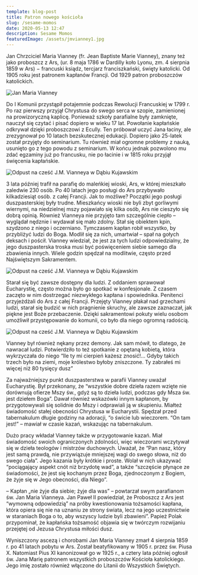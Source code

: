 ```yaml
---
template: blog-post
title: Patron nowego kościoła
slug: /sesame-momos
date: 2020-05-13 12:47
description: Sesame Momos
featuredImage: /assets/jmvianney1.jpg
---
```


Jan Chrzciciel Maria Vianney (fr. Jean Baptiste Marie Vianney), znany też jako proboszcz z Ars, (ur. 8 maja 1786 w Dardilly koło Lyonu, zm. 4 sierpnia 1859 w Ars) − francuski ksiądz, tercjarz franciszkański, święty katolicki. Od 1905 roku jest patronem kapłanów Francji. Od 1929 patron proboszczów katolickich.

![Jan Maria Vianney](/assets/jmvianney.jpg)

Do I Komunii przystąpił potajemnie podczas Rewolucji Francuskiej w 1799 r. Po raz pierwszy przyjął Chrystusa do swego serca w szopie, zamienionej na prowizoryczną kaplicę. Ponieważ szkoły parafialne były zamknięte, nauczył się czytać i pisać dopiero w wieku 17 lat. Powołanie kapłańskie odkrywał dzięki proboszczowi z Ecully. Ten próbował uczyć Jana łaciny, ale zrezygnował po 10 latach bezskutecznej edukacji. Dopiero jako 25-latek został przyjęty do seminarium. Tu również miał ogromne problemy z nauką, usunięto go z tego powodu z seminarium. W końcu jednak pozwolono mu zdać egzaminy już po francusku, nie po łacinie i w 1815 roku przyjął święcenia kapłańskie.

![Odpust na cześć J.M. Vianneya w Dąbiu Kujawskim](/assets/a.jpg)

3 lata później trafił na parafię do maleńkiej wioski, Ars, w której mieszkało zaledwie 230 osób. Po 40 latach jego posługi do Ars przybywało kilkadziesiąt osób. z całej Francji. Jak to możliwe? Początki jego posługi duszpasterskiej były trudne. Mieszkańcy wioski nie byli zbyt gorliwymi wiernymi, na niedzielnej mszy pojawiało się kilka osób, Ars nie cieszyło się dobrą opinią. Również Vianneya nie przyjęto tam szczególnie ciepło – wyglądał nędznie i wydawał się mało zdolny. Stał się obiektem kpin, szydzono z niego i oczerniano. Tymczasem kapłan robił wszystko, by przybliżyć ludzi do Boga. Modlił się za nich, umartwiał – spał na gołych deksach i pościł. Vianney wiedział, że jest za tych ludzi odpowiedzialny, że jego duszpasterska troska musi być poświęceniem siebie samego dla zbawienia innych. Wiele godzin spędzał na modlitwie, często przed Najświętszym Sakramentem.

![Odpust na cześć J.M. Vianneya w Dąbiu Kujawskim](/assets/b.jpg)

Starał się być zawsze dostępny dla ludzi. Z oddaniem sprawował Eucharystię, często można było go spotkać w konfesjonale. Z czasem zaczęto w nim dostrzegać niezwykłego kapłana i spowiednika. Penitenci przyjeżdżali do Ars z całej Francji. Przejęty Vianney płakał nad grzechami ludzi, starał się budzić w nich pragnienie skruchy, ale zawsze zaznaczał, jak piękne jest Boże przebaczenie. Dzięki sakramentowi pokuty wielu osobom umożliwił przystępowanie do komunii, co było dla niego ogromną radością.

![Odpust na cześć J.M. Vianneya w Dąbiu Kujawskim](/assets/c.jpg)

Vianney był również nękany przez demony. Jak sam mówił, to dlatego, że nawracał ludzi. Potwierdziło to też spotkanie z opętaną kobietą, która wykrzyczała do niego “Ile ty mi cierpień każesz znosić!… Gdyby takich trzech było na ziemi, moje królestwo byłoby zniszczone. Ty zabrałeś mi więcej niż 80 tysięcy dusz”

Za najważniejszy punkt duszpasterstwa w parafii Vianney uważał Eucharystię. Był przekonany, że “wszystkie dobre dzieła razem wzięte nie dorównują ofierze Mszy św., gdyż są to dzieła ludzi, podczas gdy Msza św. jest dziełem Boga”. Dawał również wskazówki innym kapłanom, by przygotowywali się solidnie do Mszy i odprawiali ją w skupieniu. Miałteż świadomość stałej obecności Chrystusa w Eucharystii. Spędzał przed tabernakulum długie godziny na adoracji, “o świcie lub wieczorem. “On tam jest!” – mawiał w czasie kazań, wskazując na tabernakulum.

Dużo pracy wkładał Vianney także w przygotowanie kazań. Miał świadomość swoich ograniczonych zdolności, więc wieczorami wczytywał się w dzieła teologów i mistrzów duchowych. Uważał, że “Pan nasz, który jest samą prawdą, nie przywiązuje mniejszej wagi do swego słowa, niż do swego ciała”. Jego kazania były krótkie i proste. Wolał w nich ukazywać “pociągający aspekt cnót niż brzydotę wad”, a także “szczęście płynące ze świadomości, że jest się kochanym przez Boga, zjednoczonym z Bogiem, że żyje się w Jego obecności, dla Niego”.

– Kapłan „nie żyje dla siebie; żyje dla was” – powtarzał swym parafianom św. Jan Maria Vianneya. Jan Paweł II powiedział, że Proboszcz z Ars jest “wymowną odpowiedzią” na próby kwestionowania tożsamości kapłana, która opiera się nie na uznaniu ze strony świata, lecz na jego uczestnictwie w staraniach Boga o to, aby wszyscy ludzie byli zbawieni”. Papież Polak przypominał, że kapłańska tożsamość objawia się w twórczym rozwijaniu przejętej od Jezusa Chrystusa miłości dusz.

Wyniszczony ascezą i chorobami Jan Maria Vianney zmarł 4 sierpnia 1859 r. po 41 latach pobytu w Ars. Został beatyfikowany w 1905 r. przez św. Piusa X. Natomiast Pius XI kanonizował go w 1925 r., a cztery lata później ogłosił św. Jana Marię patronem wszystkich proboszczów Kościoła katolickiego. Jego imię zostało również włączone do Litanii do Wszystkich Świętych.

